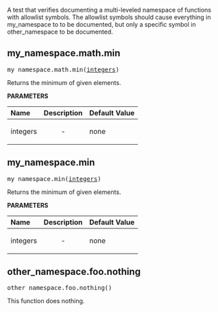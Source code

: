 <!-- Generated with Stardoc: http://skydoc.bazel.build -->

A test that verifies documenting a multi-leveled namespace of functions with allowlist symbols.
The allowlist symbols should cause everything in my_namespace to to be documented, but only a
specific symbol in other_namespace to be documented.

<a id="my_namespace.math.min"></a>

## my_namespace.math.min

<pre>
my_namespace.math.min(<a href="#my_namespace.math.min-integers">integers</a>)
</pre>

Returns the minimum of given elements.

**PARAMETERS**


| Name  | Description | Default Value |
| :------------- | :------------- | :------------- |
| <a id="my_namespace.math.min-integers"></a>integers |  <p align="center"> - </p>   |  none |


<a id="my_namespace.min"></a>

## my_namespace.min

<pre>
my_namespace.min(<a href="#my_namespace.min-integers">integers</a>)
</pre>

Returns the minimum of given elements.

**PARAMETERS**


| Name  | Description | Default Value |
| :------------- | :------------- | :------------- |
| <a id="my_namespace.min-integers"></a>integers |  <p align="center"> - </p>   |  none |


<a id="other_namespace.foo.nothing"></a>

## other_namespace.foo.nothing

<pre>
other_namespace.foo.nothing()
</pre>

This function does nothing.



